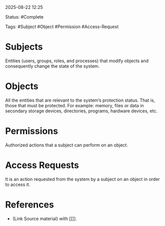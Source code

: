 
2025-08-22 12:25

Status: #Complete

Tags: #Subject #Object #Permission #Access-Request

# Subjects

Entities (users, groups, roles, and processes) that modify objects and consequently change the state of the system.

# Objects

All the entities that are relevant to the system’s protection status. That is, those that must be protected. For example: memory, files or data in secondary storage devices, directories, programs, hardware devices, etc.

# Permissions

Authorized actions that a subject can perform on an object.

# Access Requests

It is an action requested from the system by a subject on an object in order to access it.


# References

- (Link Source material) with [[]].
